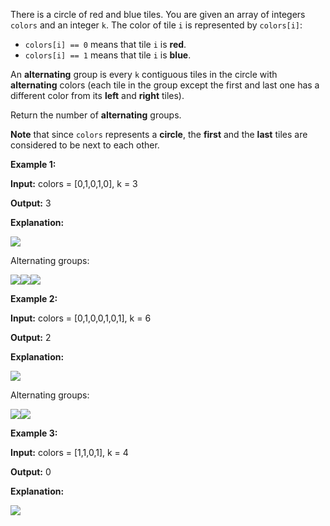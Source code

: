 There is a circle of red and blue tiles. You are given an array of integers  `colors`  and an integer  `k`. The color of tile  `i`  is represented by  `colors[i]`:

-   `colors[i] == 0`  means that tile  `i`  is  **red**.
-   `colors[i] == 1`  means that tile  `i`  is  **blue**.

An  **alternating**  group is every  `k`  contiguous tiles in the circle with  **alternating**  colors (each tile in the group except the first and last one has a different color from its  **left**  and  **right**  tiles).

Return the number of  **alternating**  groups.

**Note**  that since  `colors`  represents a  **circle**, the  **first**  and the  **last**  tiles are considered to be next to each other.

**Example 1:**

**Input:**  colors = [0,1,0,1,0], k = 3

**Output:**  3

**Explanation:**

**![](https://assets.leetcode.com/uploads/2024/06/19/screenshot-2024-05-28-183519.png)**

Alternating groups:

![](https://assets.leetcode.com/uploads/2024/05/28/screenshot-2024-05-28-182448.png)![](https://assets.leetcode.com/uploads/2024/05/28/screenshot-2024-05-28-182844.png)![](https://assets.leetcode.com/uploads/2024/05/28/screenshot-2024-05-28-183057.png)

**Example 2:**

**Input:**  colors = [0,1,0,0,1,0,1], k = 6

**Output:**  2

**Explanation:**

**![](https://assets.leetcode.com/uploads/2024/06/19/screenshot-2024-05-28-183907.png)**

Alternating groups:

![](https://assets.leetcode.com/uploads/2024/06/19/screenshot-2024-05-28-184128.png)![](https://assets.leetcode.com/uploads/2024/06/19/screenshot-2024-05-28-184240.png)

**Example 3:**

**Input:**  colors = [1,1,0,1], k = 4

**Output:**  0

**Explanation:**

![](https://assets.leetcode.com/uploads/2024/06/19/screenshot-2024-05-28-184516.png)
